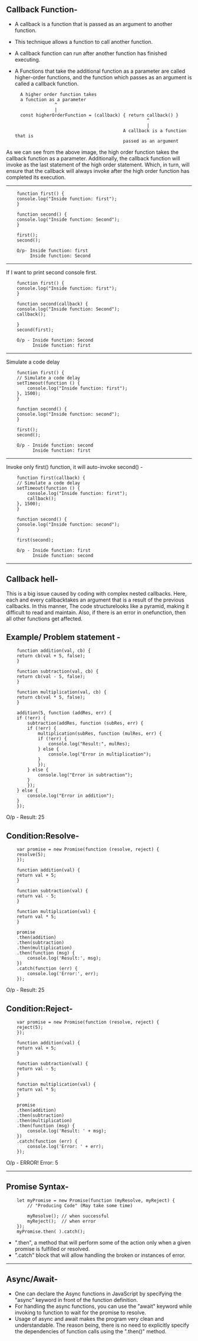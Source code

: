 Callback Function-
--------------------
* A callback is a function that is passed as an argument to another function.
* This technique allows a function to call another function.
* A callback function can run after another function has finished executing.
* A Functions that take the additional function as a parameter are called higher-order functions, and the function which passes as an argument is called a callback function.


        A higher order function takes
        a function as a parameter
                     ^
                     |
        const higherOrderFunction = (callback) { return callback() }
                                                        ^     
                                                        |
                                               A callback is a function that is 
                                               passed as an argument

As we can see from the above image, the high order function takes the callback function as a parameter. Additionally, the callback function will invoke as the last statement of the high order statement. Which, in turn, will ensure that the callback will always invoke after the high order function has completed its execution.

-----------------------------------------------------------------------------------------------------

        function first() {
        console.log("Inside function: first");
        }

        function second() {
        console.log("Inside function: Second");
        }

        first();
        second();

        O/p- Inside function: first
             Inside function: Second

----------------------------------------------------------------------------------------------------
If I want to print second console first.


        function first() {
        console.log("Inside function: first");
        }
        
        function second(callback) {
        console.log("Inside function: Second");
        callback();

        }
        second(first);
        
        O/p - Inside function: Second
              Inside function: first

----------------------------------------------------------------------------------------------------

Simulate a code delay

        function first() {
        // Simulate a code delay
        setTimeout(function () {
            console.log("Inside function: first");
        }, 1500);
        }

        function second() {
        console.log("Inside function: second");
        }

        first();
        second();

        O/p - Inside function: second
              Inside function: first

-----------------------------------------------------------------------------------------------------
Invoke only first() function, it will auto-invoke second() - 

        function first(callback) {
        // Simulate a code delay
        setTimeout(function () {
            console.log("Inside function: first");
            callback();
        }, 1500);
        }

        function second() {
        console.log("Inside function: second");
        }

        first(second);

        O/p - Inside function: first
              Inside function: second

-----------------------------------------------------------------------------------------------------

Callback hell-
---------------
This is a big issue caused by coding with complex nested callbacks. Here, each and every callbacktakes an argument that is a result of the previous callbacks. In this manner, The code structurelooks like a pyramid, making it difficult to read and maintain. Also, if there is an error in onefunction, then all other functions get affected.

Example/ Problem statement -
------------------------------

        function addition(val, cb) {
        return cb(val + 5, false);
        }

        function subtraction(val, cb) {
        return cb(val - 5, false);
        }

        function multiplication(val, cb) {
        return cb(val * 5, false);
        }

        addition(5, function (addRes, err) {
        if (!err) {
            subtraction(addRes, function (subRes, err) {
            if (!err) {
                multiplication(subRes, function (mulRes, err) {
                if (!err) {
                    console.log("Result:", mulRes);
                } else {
                    console.log("Error in multiplication");
                }
                });
            } else {
                console.log("Error in subtraction");
            }
            });
        } else {
            console.log("Error in addition");
        }
        });
       
O/p - Result: 25

Condition:Resolve-
-------------------

        var promise = new Promise(function (resolve, reject) {
        resolve(5);
        });

        function addition(val) {
        return val + 5;
        }

        function subtraction(val) {
        return val - 5;
        }

        function multiplication(val) {
        return val * 5;
        }

        promise
        .then(addition)
        .then(subtraction)
        .then(multiplication)
        .then(function (msg) {
            console.log('Result:', msg);
        })
        .catch(function (err) {
            console.log('Error:', err);
        });
       
O/p - Result: 25


Condition:Reject-
-----------------

        var promise = new Promise(function (resolve, reject) {
        reject(5);
        });

        function addition(val) {
        return val + 5;
        }

        function subtraction(val) {
        return val - 5;
        }

        function multiplication(val) {
        return val * 5;
        }

        promise
        .then(addition)
        .then(subtraction)
        .then(multiplication)
        .then(function (msg) {
            console.log('Result: ' + msg);
        })
        .catch(function (err) {
            console.log('Error: ' + err);
        });


O/p - ERROR!
      Error: 5

-----------------------------------------------------------------------------------------------

Promise Syntax-
----------------

        let myPromise = new Promise(function (myResolve, myReject) {
            // "Producing Code" (May take some time)

            myResolve(); // when successful
            myReject();  // when error
        });
        myPromise.then( ).catch();


* ".then", a method that will perform some of the action only when a given promise is fulfilled or resolved.
* ".catch" block that will allow handling the broken or instances of error.

---------------------------------------------------------------------------------------------------

Async/Await- 
-------------
* One can declare the Async functions in JavaScript by specifying the "async" keyword in front of the function definition.
* For handling the async functions, you can use the "await" keyword while invoking to function to wait for the promise to resolve.
* Usage of async and await makes the program very clean and understandable. The reason being, there is no need to explicitly specify the dependencies of function calls using the ".then()" method.

